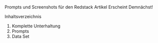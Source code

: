 Prompts und Screenshots für den Redstack Artikel
Erscheint Demnächst!


Inhaltsverzeichnis
1. Komplette Unterhaltung
2. Prompts
3. Data Set
